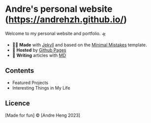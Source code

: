 # Andre's personal website (https://andrehzh.github.io/)

Welcome to my personal website and portfolio. 🛸

- 🤖🎨 **Made** with [Jekyll](https://jekyllrb.com/docs/) and based on the [Minimal Mistakes](https://github.com/mmistakes/minimal-mistakes) template.
- 💾 **Hosted** by [Github Pages](https://pages.github.com/)
- 📝 **Writing** articles with [MD](https://www.markdownguide.org/basic-syntax/)

## Contents

- Featured Projects
- Interesting Things in My Life

## Licence

[Made for fun] © [Andre Heng 2023]
